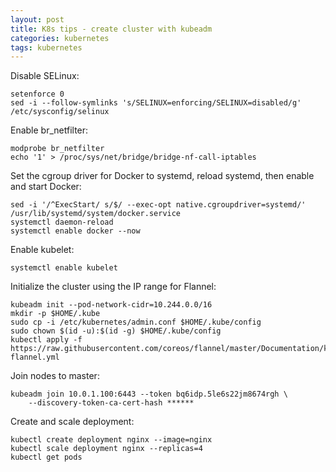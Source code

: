 ```yaml
---
layout: post
title: K8s tips - create cluster with kubeadm
categories: kubernetes
tags: kubernetes
---
```


Disable SELinux:
```
setenforce 0
sed -i --follow-symlinks 's/SELINUX=enforcing/SELINUX=disabled/g' /etc/sysconfig/selinux
```

Enable br_netfilter:
```
modprobe br_netfilter
echo '1' > /proc/sys/net/bridge/bridge-nf-call-iptables
```

Set the cgroup driver for Docker to systemd, reload systemd, then enable and start Docker:
```
sed -i '/^ExecStart/ s/$/ --exec-opt native.cgroupdriver=systemd/' /usr/lib/systemd/system/docker.service
systemctl daemon-reload
systemctl enable docker --now
```

Enable kubelet:
```
systemctl enable kubelet
```

Initialize the cluster using the IP range for Flannel:
```
kubeadm init --pod-network-cidr=10.244.0.0/16
mkdir -p $HOME/.kube
sudo cp -i /etc/kubernetes/admin.conf $HOME/.kube/config
sudo chown $(id -u):$(id -g) $HOME/.kube/config
kubectl apply -f https://raw.githubusercontent.com/coreos/flannel/master/Documentation/kube-flannel.yml
```

Join nodes to master:
```
kubeadm join 10.0.1.100:6443 --token bq6idp.5le6s22jm8674rgh \
    --discovery-token-ca-cert-hash ******
```

Create and scale deployment:
```
kubectl create deployment nginx --image=nginx
kubectl scale deployment nginx --replicas=4
kubectl get pods
```